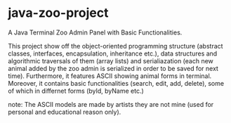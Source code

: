 # java-zoo-project
A Java Terminal Zoo Admin Panel with Basic Functionalities.

This project show off the object-oriented programming structure (abstract classes, interfaces, encapsulation, inheritance etc.), data structures and algorithmic traversals of them (array lists) and serialiazation (each new animal added by the zoo admin is serialized in order to be saved for next time). Furthermore, it features ASCII showing animal forms in terminal. Moreover, it contains basic functionalities (search, edit, add, delete), some of which in differnet forms (byId, byName etc.)


note: The ASCII models are made by artists they are not mine (used for personal and educational reason only).
